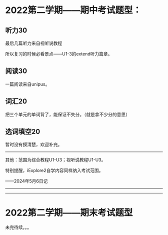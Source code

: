# 2022第二学期——期中考试题型：

## 听力30

最后几篇听力来自视听说教程

所以复习的时候必看景点——U1-3的extend听力篇章。

## 阅读30

一篇阅读来自unipus。

## 词汇20

把三个单元的单词背了，能保证不失分。（就是拿不少分的意思）

## 选词填空20

暂时没有摸清楚，欢迎补充。

---

其他：范围为综合教程U1-U3；视听说教程U1-U3。

特别提醒，iExplore2自学内容同样纳入考试范围。

——2024年5月6日记

---

---

# 2022第二学期——期末考试题型

未完待续。。。